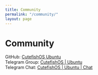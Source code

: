 ```yaml
---
title: Community
permalink: "/community/"
layout: page
---
```


# Community
GitHub: [CutefishOS Ubuntu](https://github.com/cutefishos-ubuntu)  
Telegram Group: [CutefishOS | Ubuntu](https://t.me/cutefishos_ubuntu)  
Telegram Chat: [CutefishOS | Ubuntu | Chat](https://t.me/cutefishos_ubuntu_chat) 
